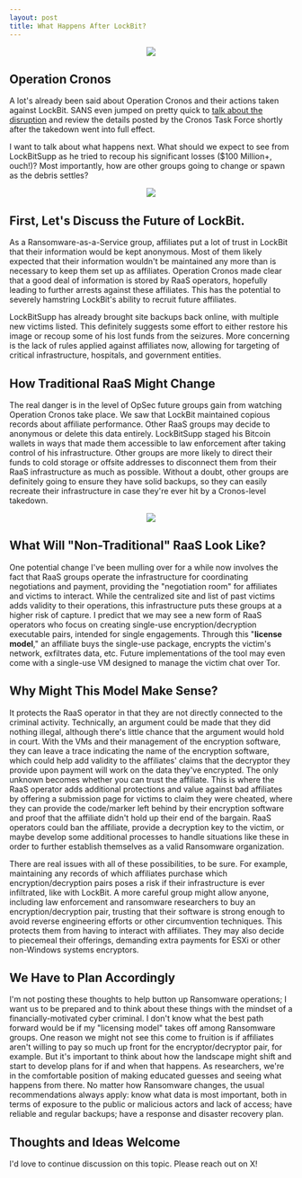 ```yaml
---
layout: post
title: What Happens After LockBit?
---
```


<p align="center">
  <img src="https://neodymiumphi.sh/public/2024-02-28/block-breaking-pieces.png" />
</p>

## Operation Cronos

A lot's already been said about Operation Cronos and their actions taken against LockBit. SANS even jumped on pretty quick to [talk about the disruption](https://www.youtube.com/watch?v=Ith3IgY8on8) and review the details posted by the Cronos Task Force shortly after the takedown went into full effect. 

I want to talk about what happens next. What should we expect to see from LockBitSupp as he tried to recoup his significant losses ($100 Million+, ouch!)? Most importantly, how are other groups going to change or spawn as the debris settles? 

<p align="center">
    <img src="https://neodymiumphi.sh/public/2024-02-28/lockbit-defeated.png" />
</p>

## First, Let's Discuss the Future of LockBit. 
As a Ransomware-as-a-Service group, affiliates put a lot of trust in LockBit that their information would be kept anonymous. Most of them likely expected that their information wouldn't be maintained any more than is necessary to keep them set up as affiliates. Operation Cronos made clear that a good deal of information is stored by RaaS operators, hopefully leading to further arrests against these affiliates. This has the potential to severely hamstring LockBit's ability to recruit future affiliates.

LockBitSupp has already brought site backups back online, with multiple new victims listed. This definitely suggests some effort to either restore his image or recoup some of his lost funds from the seizures. More concerning is the lack of rules applied against affiliates now, allowing for targeting of critical infrastructure, hospitals, and government entities.

## How Traditional RaaS Might Change
The real danger is in the level of OpSec future groups gain from watching Operation Cronos take place. We saw that LockBit maintained copious records about affiliate performance. Other RaaS groups may decide to anonymous or delete this data entirely. LockBitSupp staged his Bitcoin wallets in ways that made them accessible to law enforcement after taking control of his infrastructure. Other groups are more likely to direct their funds to cold storage or offsite addresses to disconnect them from their RaaS infrastructure as much as possible. Without a doubt, other groups are definitely going to ensure they have solid backups, so they can easily recreate their infrastructure in case they're ever hit by a Cronos-level takedown.

<p align="center">
    <img src="https://neodymiumphi.sh/public/2024-02-28/cyber-fork-in-road.png" />
</p>

## What Will "Non-Traditional" RaaS Look Like?
One potential change I've been mulling over for a while now involves the fact that RaaS groups operate the infrastructure for coordinating negotiations and payment, providing the "negotiation room" for affiliates and victims to interact. While the centralized site and list of past victims adds validity to their operations, this infrastructure puts these groups at a higher risk of capture. I predict that we may see a new form of RaaS operators who focus on creating single-use encryption/decryption executable pairs, intended for single engagements. Through this "**license model**," an affiliate buys the single-use package, encrypts the victim's network, exfiltrates data, etc. Future implementations of the tool may even come with a single-use VM designed to manage the victim chat over Tor. 

## Why Might This Model Make Sense?
It protects the RaaS operator in that they are not directly connected to the criminal activity. Technically, an argument could be made that they did nothing illegal, although there's little chance that the argument would hold in court. With the VMs and their management of the encryption software, they can leave a trace indicating the name of the encryption software, which could help add validity to the affiliates' claims that the decryptor they provide upon payment will work on the data they've encrypted. The only unknown becomes whether you can trust the affiliate. This is where the RaaS operator adds additional protections and value against bad affiliates by offering a submission page for victims to claim they were cheated, where they can provide the code/marker left behind by their encryption software and proof that the affiliate didn't hold up their end of the bargain. RaaS operators could ban the affiliate, provide a decryption key to the victim, or maybe develop some additional processes to handle situations like these in order to further establish themselves as a valid Ransomware organization.

There are real issues with all of these possibilities, to be sure. For example, maintaining any records of which affiliates purchase which encryption/decryption pairs poses a risk if their infrastructure is ever infiltrated, like with LockBit. A more careful group might allow anyone, including law enforcement and ransomware researchers to buy an encryption/decryption pair, trusting that their software is strong enough to avoid reverse engineering efforts or other circumvention techniques. This protects them from having to interact with affiliates. They may also decide to piecemeal their offerings, demanding extra payments for ESXi or other non-Windows systems encryptors. 

## We Have to Plan Accordingly
I'm not posting these thoughts to help button up Ransomware operations; I want us to be prepared and to think about these things with the mindset of a financially-motivated cyber criminal. I don't know what the best path forward would be if my "licensing model" takes off among Ransomware groups. One reason we might not see this come to fruition is if affiliates aren't willing to pay so much up front for the encryptor/decryptor pair, for example. But it's important to think about how the landscape might shift and start to develop plans for if and when that happens. As researchers, we're in the comfortable position of making educated guesses and seeing what happens from there. No matter how Ransomware changes, the usual recommendations always apply: know what data is most important, both in terms of exposure to the public or malicious actors and lack of access; have reliable and regular backups; have a response and disaster recovery plan. 

## Thoughts and Ideas Welcome
I'd love to continue discussion on this topic. Please reach out on X!
